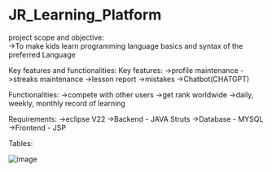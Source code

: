 # JR_Learning_Platform

project scope and objective:<br>
	->To make kids learn programming language basics and syntax of the preferred Language<br>

Key features and functionalities:
Key features:
	->profile maintenance
 	->streaks maintenance
  	->lesson report
   	->mistakes
    	->Chatbot(CHATGPT)

Functionalities:
	->compete with other users
	->get rank worldwide
	->daily, weekly, monthly record of learning

Requirements:
	->eclipse V22
	->Backend - JAVA Struts
	->Database - MYSQL
	->Frontend - JSP

Tables:

![image](https://github.com/Anandh-S-ZS/JR_Learning_Platform/assets/111770947/54d9b925-bbb0-48f8-a4b1-5e58e1b00541)
